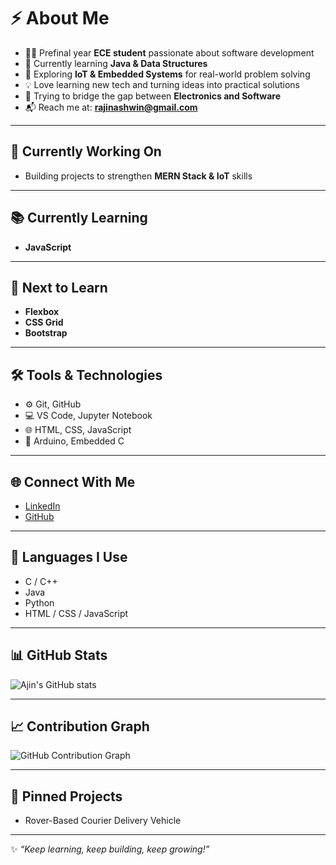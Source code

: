 # ⚡ About Me
- 👨‍💻 Prefinal year **ECE student** passionate about software development  
- 🧱 Currently learning **Java & Data Structures**  
- 🤖 Exploring **IoT & Embedded Systems** for real-world problem solving  
- 💡 Love learning new tech and turning ideas into practical solutions  
- 🌱 Trying to bridge the gap between **Electronics and Software**  
- 📬 Reach me at: **rajinashwin@gmail.com**

---

## 🚧 Currently Working On
- Building projects to strengthen **MERN Stack & IoT** skills  

---

## 📚 Currently Learning
- **JavaScript**  

---

## 🚀 Next to Learn
- **Flexbox**  
- **CSS Grid**  
- **Bootstrap**  

---

## 🛠 Tools & Technologies
- ⚙️ Git, GitHub  
- 💻 VS Code, Jupyter Notebook  
- 🌐 HTML, CSS, JavaScript  
- 🔌 Arduino, Embedded C  

---

## 🌐 Connect With Me
- [LinkedIn](#)  
- [GitHub](https://github.com/Ajin)  

---

## 🧠 Languages I Use
- C / C++  
- Java  
- Python  
- HTML / CSS / JavaScript  

---

## 📊 GitHub Stats
![Ajin's GitHub stats](https://github-readme-stats.vercel.app/api?username=Ajin&show_icons=true&theme=radical)

---

## 📈 Contribution Graph
![GitHub Contribution Graph](https://github-readme-activity-graph.vercel.app/graph?username=Ajin&theme=github-compact)

---

## 🔖 Pinned Projects
- Rover-Based Courier Delivery Vehicle
---
✨ _“Keep learning, keep building, keep growing!”_
